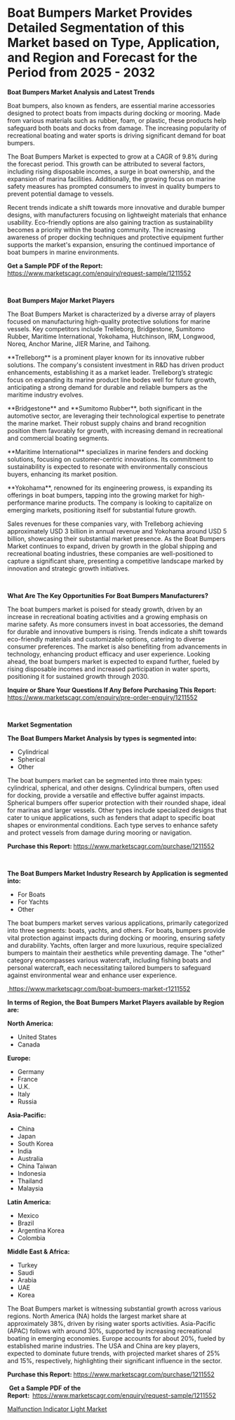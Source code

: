 <p><h1>Boat Bumpers Market Provides Detailed Segmentation of this Market based on Type, Application, and Region and Forecast for the Period from 2025 - 2032</h1></p><p><strong>Boat Bumpers Market Analysis and Latest Trends</strong></p>
<p><p>Boat bumpers, also known as fenders, are essential marine accessories designed to protect boats from impacts during docking or mooring. Made from various materials such as rubber, foam, or plastic, these products help safeguard both boats and docks from damage. The increasing popularity of recreational boating and water sports is driving significant demand for boat bumpers.</p><p>The Boat Bumpers Market is expected to grow at a CAGR of 9.8% during the forecast period. This growth can be attributed to several factors, including rising disposable incomes, a surge in boat ownership, and the expansion of marina facilities. Additionally, the growing focus on marine safety measures has prompted consumers to invest in quality bumpers to prevent potential damage to vessels.</p><p>Recent trends indicate a shift towards more innovative and durable bumper designs, with manufacturers focusing on lightweight materials that enhance usability. Eco-friendly options are also gaining traction as sustainability becomes a priority within the boating community. The increasing awareness of proper docking techniques and protective equipment further supports the market's expansion, ensuring the continued importance of boat bumpers in marine environments.</p></p>
<p><strong>Get a Sample PDF of the Report:&nbsp;</strong> <a href="https://www.marketscagr.com/enquiry/request-sample/1211552?utm_campaign=2454&utm_medium=2&utm_source=Github&utm_content=ia&utm_term=24032025&utm_id=boat-bumpers">https://www.marketscagr.com/enquiry/request-sample/1211552</a></p>
<p>&nbsp;</p>
<p><strong>Boat Bumpers Major Market Players</strong></p>
<p><p>The Boat Bumpers Market is characterized by a diverse array of players focused on manufacturing high-quality protective solutions for marine vessels. Key competitors include Trelleborg, Bridgestone, Sumitomo Rubber, Maritime International, Yokohama, Hutchinson, IRM, Longwood, Noreq, Anchor Marine, JIER Marine, and Taihong.</p><p>**Trelleborg** is a prominent player known for its innovative rubber solutions. The company's consistent investment in R&D has driven product enhancements, establishing it as a market leader. Trelleborg’s strategic focus on expanding its marine product line bodes well for future growth, anticipating a strong demand for durable and reliable bumpers as the maritime industry evolves.  </p><p>**Bridgestone** and **Sumitomo Rubber**, both significant in the automotive sector, are leveraging their technological expertise to penetrate the marine market. Their robust supply chains and brand recognition position them favorably for growth, with increasing demand in recreational and commercial boating segments.</p><p>**Maritime International** specializes in marine fenders and docking solutions, focusing on customer-centric innovations. Its commitment to sustainability is expected to resonate with environmentally conscious buyers, enhancing its market position.</p><p>**Yokohama**, renowned for its engineering prowess, is expanding its offerings in boat bumpers, tapping into the growing market for high-performance marine products. The company is looking to capitalize on emerging markets, positioning itself for substantial future growth.</p><p>Sales revenues for these companies vary, with Trelleborg achieving approximately USD 3 billion in annual revenue and Yokohama around USD 5 billion, showcasing their substantial market presence. As the Boat Bumpers Market continues to expand, driven by growth in the global shipping and recreational boating industries, these companies are well-positioned to capture a significant share, presenting a competitive landscape marked by innovation and strategic growth initiatives.</p></p>
<p>&nbsp;</p>
<p><strong>What Are The Key Opportunities For Boat Bumpers Manufacturers?</strong></p>
<p><p>The boat bumpers market is poised for steady growth, driven by an increase in recreational boating activities and a growing emphasis on marine safety. As more consumers invest in boat accessories, the demand for durable and innovative bumpers is rising. Trends indicate a shift towards eco-friendly materials and customizable options, catering to diverse consumer preferences. The market is also benefiting from advancements in technology, enhancing product efficacy and user experience. Looking ahead, the boat bumpers market is expected to expand further, fueled by rising disposable incomes and increased participation in water sports, positioning it for sustained growth through 2030.</p></p>
<p><strong>Inquire or Share Your Questions If Any Before Purchasing This Report:</strong> <a href="https://www.marketscagr.com/enquiry/pre-order-enquiry/1211552?utm_campaign=2454&utm_medium=2&utm_source=Github&utm_content=ia&utm_term=24032025&utm_id=boat-bumpers">https://www.marketscagr.com/enquiry/pre-order-enquiry/1211552</a></p>
<p>&nbsp;</p>
<p><strong>Market Segmentation</strong></p>
<p><strong>The Boat Bumpers Market Analysis by types is segmented into:</strong></p>
<p><ul><li>Cylindrical</li><li>Spherical</li><li>Other</li></ul></p>
<p><p>The boat bumpers market can be segmented into three main types: cylindrical, spherical, and other designs. Cylindrical bumpers, often used for docking, provide a versatile and effective buffer against impacts. Spherical bumpers offer superior protection with their rounded shape, ideal for marinas and larger vessels. Other types include specialized designs that cater to unique applications, such as fenders that adapt to specific boat shapes or environmental conditions. Each type serves to enhance safety and protect vessels from damage during mooring or navigation.</p></p>
<p><strong>Purchase this Report:&nbsp;</strong><a href="https://www.marketscagr.com/purchase/1211552?utm_campaign=2454&utm_medium=2&utm_source=Github&utm_content=ia&utm_term=24032025&utm_id=boat-bumpers">https://www.marketscagr.com/purchase/1211552</a></p>
<p>&nbsp;</p>
<p><strong>The Boat Bumpers Market Industry Research by Application is segmented into:</strong></p>
<p><ul><li>For Boats</li><li>For Yachts</li><li>Other</li></ul></p>
<p><p>The boat bumpers market serves various applications, primarily categorized into three segments: boats, yachts, and others. For boats, bumpers provide vital protection against impacts during docking or mooring, ensuring safety and durability. Yachts, often larger and more luxurious, require specialized bumpers to maintain their aesthetics while preventing damage. The "other" category encompasses various watercraft, including fishing boats and personal watercraft, each necessitating tailored bumpers to safeguard against environmental wear and enhance user experience.</p></p>
<p><a href="https://www.marketscagr.com/boat-bumpers-market-r1211552?utm_campaign=2454&utm_medium=2&utm_source=Github&utm_content=ia&utm_term=24032025&utm_id=boat-bumpers">&nbsp;https://www.marketscagr.com/boat-bumpers-market-r1211552</a></p>
<p><strong>In terms of Region, the Boat Bumpers Market Players available by Region are:</strong></p>
<p>
    <p> <strong> North America: </strong>
        <ul>
            <li>United States</li>
            <li>Canada</li>
        </ul>
        </p> 
    <p> <strong> Europe: </strong>
        <ul>
            <li>Germany</li>
            <li>France</li>
            <li>U.K.</li>
            <li>Italy</li>
            <li>Russia</li>
        </ul>
        </p> 
    <p> <strong> Asia-Pacific: </strong>
        <ul>
            <li>China</li>
            <li>Japan</li>
            <li>South Korea</li>
            <li>India</li>
            <li>Australia</li>
            <li>China Taiwan</li>
            <li>Indonesia</li>
            <li>Thailand</li>
            <li>Malaysia</li>
        </ul>
        </p> 
    <p> <strong> Latin America: </strong>
        <ul>
            <li>Mexico</li>
            <li>Brazil</li>
            <li>Argentina Korea</li>
            <li>Colombia</li>
        </ul>
        </p> 
    <p> <strong> Middle East & Africa: </strong>
        <ul>
            <li>Turkey</li>
            <li>Saudi</li>
            <li>Arabia</li>
            <li>UAE</li>
            <li>Korea</li>
        </ul>
    </p>
    </p>
<p><p>The Boat Bumpers market is witnessing substantial growth across various regions. North America (NA) holds the largest market share at approximately 38%, driven by rising water sports activities. Asia-Pacific (APAC) follows with around 30%, supported by increasing recreational boating in emerging economies. Europe accounts for about 20%, fueled by established marine industries. The USA and China are key players, expected to dominate future trends, with projected market shares of 25% and 15%, respectively, highlighting their significant influence in the sector.</p></p>
<p><strong>Purchase this Report: </strong><a href="https://www.marketscagr.com/purchase/1211552?utm_campaign=2454&utm_medium=2&utm_source=Github&utm_content=ia&utm_term=24032025&utm_id=boat-bumpers">https://www.marketscagr.com/purchase/1211552</a></p>
<p>&nbsp;<strong>Get a Sample PDF of the Report:&nbsp;&nbsp;</strong><a href="https://www.marketscagr.com/enquiry/request-sample/1211552?utm_campaign=2454&utm_medium=2&utm_source=Github&utm_content=ia&utm_term=24032025&utm_id=boat-bumpers">https://www.marketscagr.com/enquiry/request-sample/1211552</a></p>
<p><strong></strong></p>
<p><p><a href="https://github.com/aslinalirey9/Market-Research-Report-List-1/blob/main/malfunction-indicator-light-market.md?utm_campaign=2454&utm_medium=2&utm_source=Github&utm_content=ia&utm_term=24032025&utm_id=boat-bumpers">Malfunction Indicator Light Market</a></p></p>